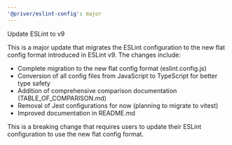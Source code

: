 ```yaml
---
'@priver/eslint-config': major
---
```


Update ESLint to v9

This is a major update that migrates the ESLint configuration to the new flat config format
introduced in ESLint v9. The changes include:

- Complete migration to the new flat config format (eslint.config.js)
- Conversion of all config files from JavaScript to TypeScript for better type safety
- Addition of comprehensive comparison documentation (TABLE_OF_COMPARISON.md)
- Removal of Jest configurations for now (planning to migrate to vitest)
- Improved documentation in README.md

This is a breaking change that requires users to update their ESLint configuration to use the new
flat config format.
